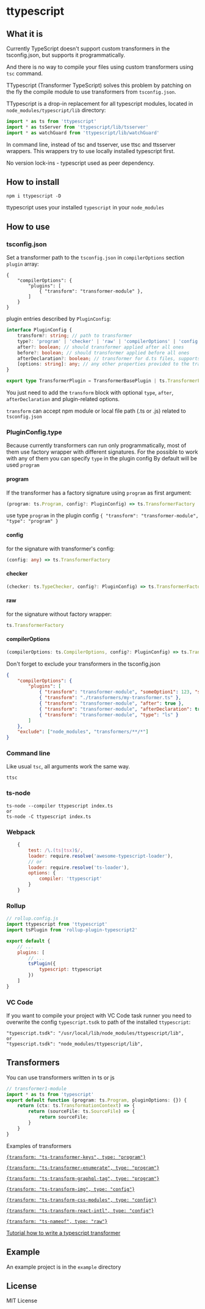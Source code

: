 # ttypescript

## What it is
Currently TypeScript doesn't support custom transformers in the tsconfig.json, but supports it programmatically.

And there is no way to compile your files using custom transformers using `tsc` command.

TTypescript (Transformer TypeScript) solves this problem by patching on the fly the compile module to use transformers from `tsconfig.json`.

TTypescript is a drop-in replacement for all typescript modules, located in ``` node_modules/typescript/lib ``` directory:

```ts
import * as ts from 'ttypescript'
import * as tsServer from 'ttypescript/lib/tsserver'
import * as watchGuard from 'ttypescript/lib/watchGuard'
```

In command line, instead of tsc and tsserver, use ttsc and ttsserver wrappers. This wrappers try to use locally installed typescript first.

No version lock-ins - typescript used as peer dependency.

## How to install

```
npm i ttypescript -D
```

ttypescript uses your installed `typescript` in your `node_modules`

## How to use

### tsconfig.json

Set a transformer path to the `tsconfig.json` in `compilerOptions` section `plugin` array:
```
{
    "compilerOptions": {
        "plugins": [
            { "transform": "transformer-module" },
        ]
    }
}
```

plugin entries described by `PluginConfig`:

```ts
interface PluginConfig {
    transform?: string; // path to transformer
    type?: 'program' | 'checker' | 'raw' | 'compilerOptions' | 'config';  // decribed below
    after?: boolean; // should transformer applied after all ones
    before?: boolean; // should transformer applied before all ones
    afterDeclaration?: boolean; // transformer for d.ts files, supports from TS2.9
    [options: string]: any; // any other properties provided to the transformer as config argument
}

export type TransformerPlugin = TransformerBasePlugin | ts.TransformerFactory<ts.SourceFile>;
```

You just need to add the `transform` block with optional `type`, `after`, `afterDeclaration` and plugin-related options.

`transform` can accept npm module or local file path (.ts or .js) related to `tsconfig.json`


### PluginConfig.type
Because currently transformers can run only programmatically, most of them use factory wrapper with different signatures.
For the possible to work with any of them you can specify `type` in the plugin config
By default will be used `program`
#### program 
If the transformer has a factory signature using `program` as first argument: 
```ts
(program: ts.Program, config?: PluginConfig) => ts.TransformerFactory
```
use type `program` in the plugin config `{ "transform": "transformer-module", "type": "program" }`


#### config
for the signature with transformer's config:
```ts
(config: any) => ts.TransformerFactory
```

#### checker
```ts
(checker: ts.TypeChecker, config?: PluginConfig) => ts.TransformerFactory
```

#### raw
for the signature without factory wrapper:
```ts
ts.TransformerFactory
```

#### compilerOptions
```ts
(compilerOptions: ts.CompilerOptions, config?: PluginConfig) => ts.TransformerFactory
```

Don't forget to exclude your transformers in the tsconfig.json

```json
{
    "compilerOptions": {
        "plugins": [
            { "transform": "transformer-module", "someOption1": 123, "someOption2": 321 },
            { "transform": "./transformers/my-transformer.ts" },
            { "transform": "transformer-module", "after": true },
            { "transform": "transformer-module", "afterDeclaration": true },
            { "transform": "transformer-module", "type": "ls" }
        ]
    },
    "exclude": ["node_modules", "transformers/**/*"]
}
```

### Command line

Like usual `tsc`, all arguments work the same way.
```
ttsc
```


### ts-node

```
ts-node --compiler ttypescript index.ts
or
ts-node -C ttypescript index.ts
```

### Webpack
```js
    {
        test: /\.(ts|tsx)$/,
        loader: require.resolve('awesome-typescript-loader'),
        // or
        loader: require.resolve('ts-loader'),
        options: {
            compiler: 'ttypescript'
        }
    }
```

### Rollup
```js
// rollup.config.js
import ttypescript from 'ttypescript'
import tsPlugin from 'rollup-plugin-typescript2'

export default {
    // ...
    plugins: [
        // ...
        tsPlugin({
            typescript: ttypescript
        })
    ]
}
```

### VC Code
If you want to compile your project with VC Code task runner you need to overwrite the config `typescript.tsdk` to path of the installed `ttypescript`: 
```
"typescript.tsdk": "/usr/local/lib/node_modules/ttypescript/lib",
or 
"typescript.tsdk": "node_modules/ttypescript/lib",
```

## Transformers

You can use transformers written in ts or js

```ts
// transformer1-module
import * as ts from 'typescript'
export default function (program: ts.Program, pluginOptions: {}) {
    return (ctx: ts.TransformationContext) => {
        return (sourceFile: ts.SourceFile) => {
            return sourceFile;
        }
    }
}
```

Examples of transformers

[`{transform: "ts-transformer-keys", type: "program"}`](https://github.com/kimamula/ts-transformer-keys) 

[`{transform: "ts-transformer-enumerate", type: "program"}`](https://github.com/kimamula/ts-transformer-enumerate)

[`{transform: "ts-transform-graphql-tag", type: "program"}`](https://github.com/firede/ts-transform-graphql-tag) 

[`{transform: "ts-transform-img", type: "config"}`](https://github.com/longlho/ts-transform-img) 

[`{transform: "ts-transform-css-modules", type: "config"}`](https://github.com/longlho/ts-transform-css-modules) 

[`{transform: "ts-transform-react-intl", type: "config"}`](https://github.com/longlho/ts-transform-react-intl) 

[`{transform: "ts-nameof", type: "raw"}`](https://github.com/dsherret/ts-nameof) 

[Tutorial how to write a typescript transformer](https://dev.doctorevidence.com/how-to-write-a-typescript-transform-plugin-fc5308fdd943)


## Example
An example project is in the `example` directory

## License
MIT License
